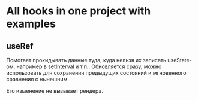 # All hooks in one project with examples

## useRef

Помогает прокидывать данные туда, куда нельзя их записать
useState-ом, например в setInterval и т.п.. Обновляется сразу, можно
использовать для сохранения предыдущих состояний и мгновенного сравнения
с нынешним.

Его изменение не вызывает рендера.


